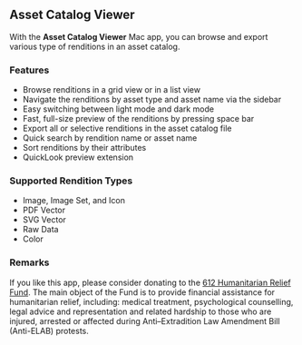 ##  Asset Catalog Viewer

With the **Asset Catalog Viewer** Mac app, you can browse and export various type of renditions in an asset catalog.


### Features

- Browse renditions in a grid view or in a list view
- Navigate the renditions by asset type and asset name via the sidebar
- Easy switching between light mode and dark mode
- Fast, full-size preview of the renditions by pressing space bar
- Export all or selective renditions in the asset catalog file
- Quick search by rendition name or asset name
- Sort renditions by their attributes
- QuickLook preview extension


### Supported Rendition Types

- Image, Image Set, and Icon
- PDF Vector
- SVG Vector
- Raw Data
- Color


### Remarks

If you like this app, please consider donating to the [612 Humanitarian Relief Fund](https://612fund.hk/en/home). The main object of the Fund is to provide financial assistance for humanitarian relief, including: medical treatment, psychological counselling, legal advice and representation and related hardship to those who are injured, arrested or affected during Anti–Extradition Law Amendment Bill (Anti-ELAB) protests.
